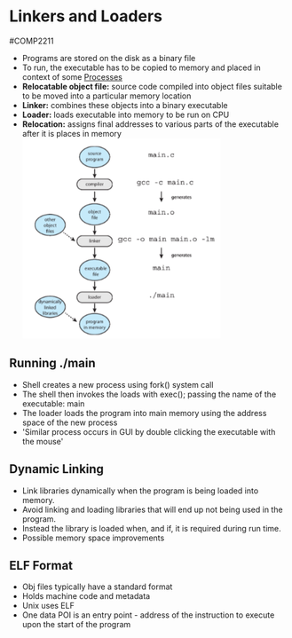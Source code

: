 # Linkers and Loaders
#COMP2211
- Programs are stored on the disk as a binary file
- To run, the executable has to be copied to memory and placed in context of some [Processes](Processes.md)
- **Relocatable object file:** source code compiled into object files suitable to be moved into a particular memory location
- **Linker:** combines these objects into a binary executable
- **Loader:** loads executable into memory to be run on CPU
- **Relocation:** assigns final addresses to various parts of the executable after it is places in memory
![](Images/Linker_Loader.png)
## Running ./main
- Shell creates a new process using fork() system call
- The shell then invokes the loads with exec(); passing the name of the executable: main
- The loader loads the program into main memory using the address space of the new process
- 'Similar process occurs in GUI by double clicking the executable with the mouse'
## Dynamic Linking
- Link libraries dynamically when the program is being loaded into memory. 
- Avoid linking and loading libraries that will end up not being used in the program.
- Instead the library is loaded when, and if, it is required during run time. 
- Possible memory space improvements
## ELF Format
- Obj files typically have a standard format
- Holds machine code and metadata
- Unix uses ELF
- One data POI is an entry point - address of the instruction to execute upon the start of the program
